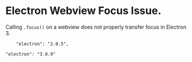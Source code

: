 # Electron Webview Focus Issue.

Calling `.focus()` on a webview does not properly transfer focus in Electron 3.

		"electron": "2.0.5",

    "electron": "3.0.9"
